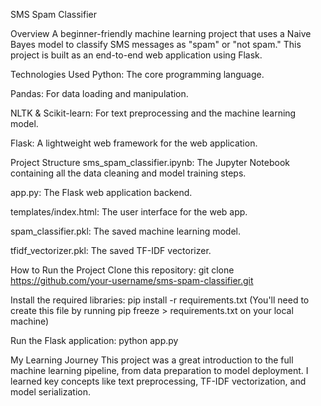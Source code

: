 SMS Spam Classifier

Overview
A beginner-friendly machine learning project that uses a Naive Bayes model to classify SMS messages as "spam" or "not spam." This project is built as an end-to-end web application using Flask.

Technologies Used
Python: The core programming language.

Pandas: For data loading and manipulation.

NLTK & Scikit-learn: For text preprocessing and the machine learning model.

Flask: A lightweight web framework for the web application.

Project Structure
sms_spam_classifier.ipynb: The Jupyter Notebook containing all the data cleaning and model training steps.

app.py: The Flask web application backend.

templates/index.html: The user interface for the web app.

spam_classifier.pkl: The saved machine learning model.

tfidf_vectorizer.pkl: The saved TF-IDF vectorizer.

How to Run the Project
Clone this repository: git clone https://github.com/your-username/sms-spam-classifier.git

Install the required libraries: pip install -r requirements.txt (You'll need to create this file by running pip freeze > requirements.txt on your local machine)

Run the Flask application: python app.py

My Learning Journey
This project was a great introduction to the full machine learning pipeline, from data preparation to model deployment. I learned key concepts like text preprocessing, TF-IDF vectorization, and model serialization.